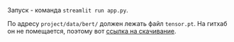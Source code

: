 Запуск - команда `streamlit run app.py`.

По адресу `project/data/bert/` должен лежать файл `tensor.pt`. На гитхаб он не помещается, поэтому вот [ссылка на скачивание](https://drive.google.com/file/d/1ocyqUC5f1JgHCi6GBpHT089pUTpygzsN/view?usp=sharing).
